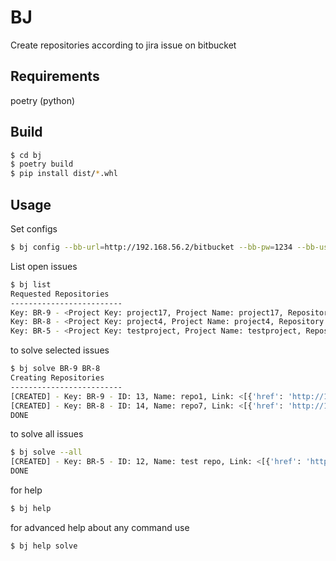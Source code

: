 # BJ
Create repositories according to jira issue on bitbucket

## Requirements
poetry (python)

## Build
```bash
$ cd bj
$ poetry build
$ pip install dist/*.whl
```

## Usage

Set configs
```bash
$ bj config --bb-url=http://192.168.56.2/bitbucket --bb-pw=1234 --bb-username=admin --jira-url=http://192.168.56.2/JIRA --jira-pw=1234 --jira-username=admin
```

List open issues
```bash
$ bj list
Requested Repositories
-------------------------
Key: BR-9 - <Project Key: project17, Project Name: project17, Repository Name: repo1>
Key: BR-8 - <Project Key: project4, Project Name: project4, Repository Name: repo7>
Key: BR-5 - <Project Key: testproject, Project Name: testproject, Repository Name: test repo>
```

to solve selected issues
```bash
$ bj solve BR-9 BR-8
Creating Repositories
-------------------------
[CREATED] - Key: BR-9 - ID: 13, Name: repo1, Link: <[{'href': 'http://192.168.56.2/bitbucket/projects/PROJECT17/repos/repo1/browse'}]>
[CREATED] - Key: BR-8 - ID: 14, Name: repo7, Link: <[{'href': 'http://192.168.56.2/bitbucket/projects/PROJECT4/repos/repo7/browse'}]>
DONE
```

to solve all issues
```bash
$ bj solve --all
[CREATED] - Key: BR-5 - ID: 12, Name: test repo, Link: <[{'href': 'http://192.168.56.2/bitbucket/projects/TESTPROJECT/repos/test-repo/browse'}]>
DONE
```

for help
```bash
$ bj help
```

for advanced help about any command use
```bash
$ bj help solve
```